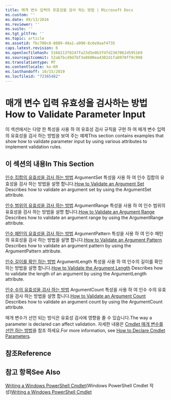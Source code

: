 ```yaml
---
title: 매개 변수 입력의 유효성을 검사 하는 방법 | Microsoft Docs
ms.custom: ''
ms.date: 09/13/2016
ms.reviewer: ''
ms.suite: ''
ms.tgt_pltfrm: ''
ms.topic: article
ms.assetid: f6c700c8-0889-49a1-a990-8c6e9aaf4735
caps.latest.revision: 6
ms.openlocfilehash: 5166213f8247fa23d5e0b3fdfd2367062d595169
ms.sourcegitcommit: 52a67bcd9d7bf3e8600ea4302d1fa8970ff9c998
ms.translationtype: MT
ms.contentlocale: ko-KR
ms.lasthandoff: 10/15/2019
ms.locfileid: "72365482"
---
```

# <a name="how-to-validate-parameter-input"></a><span data-ttu-id="e2251-102">매개 변수 입력 유효성을 검사하는 방법</span><span class="sxs-lookup"><span data-stu-id="e2251-102">How to Validate Parameter Input</span></span>

<span data-ttu-id="e2251-103">이 섹션에서는 다양 한 특성을 사용 하 여 유효성 검사 규칙을 구현 하 여 매개 변수 입력의 유효성을 검사 하는 방법을 보여 주는 예제</span><span class="sxs-lookup"><span data-stu-id="e2251-103">This section contains examples that show how to validate parameter input by using various attributes to implement validation rules.</span></span>

## <a name="in-this-section"></a><span data-ttu-id="e2251-104">이 섹션의 내용</span><span class="sxs-lookup"><span data-stu-id="e2251-104">In This Section</span></span>

<span data-ttu-id="e2251-105">[인수 집합의 유효성을 검사 하는 방법](./how-to-validate-an-argument-set.md) ArgumentSet 특성을 사용 하 여 인수 집합의 유효성을 검사 하는 방법을 설명 합니다.</span><span class="sxs-lookup"><span data-stu-id="e2251-105">[How to Validate an Argument Set](./how-to-validate-an-argument-set.md) Describes how to validate an argument set by using the ArgumentSet attribute.</span></span>

<span data-ttu-id="e2251-106">[인수 범위의 유효성을 검사 하는 방법](./how-to-validate-an-argument-range.md) ArgumentRange 특성을 사용 하 여 인수 범위의 유효성을 검사 하는 방법을 설명 합니다.</span><span class="sxs-lookup"><span data-stu-id="e2251-106">[How to Validate an Argument Range](./how-to-validate-an-argument-range.md) Describes how to validate an argument range by using the ArgumentRange attribute.</span></span>

<span data-ttu-id="e2251-107">[인수 패턴의 유효성을 검사 하는 방법](./how-to-validate-an-argument-pattern.md) ArgumentPattern 특성을 사용 하 여 인수 패턴의 유효성을 검사 하는 방법을 설명 합니다.</span><span class="sxs-lookup"><span data-stu-id="e2251-107">[How to Validate an Argument Pattern](./how-to-validate-an-argument-pattern.md) Describes how to validate an argument pattern by using the ArgumentPattern attribute.</span></span>

<span data-ttu-id="e2251-108">[인수 길이를 확인 하는 방법](./how-to-validate-the-argument-length.md) ArgumentLength 특성을 사용 하 여 인수의 길이를 확인 하는 방법을 설명 합니다.</span><span class="sxs-lookup"><span data-stu-id="e2251-108">[How to Validate the Argument Length](./how-to-validate-the-argument-length.md) Describes how to validate the length of an argument by using the ArgumentLength attribute.</span></span>

<span data-ttu-id="e2251-109">[인수 수의 유효성을 검사 하는 방법](./how-to-validate-an-argument-count.md) ArgumentCount 특성을 사용 하 여 인수 수의 유효성을 검사 하는 방법을 설명 합니다.</span><span class="sxs-lookup"><span data-stu-id="e2251-109">[How to Validate an Argument Count](./how-to-validate-an-argument-count.md) Describes how to validate an argument count by using the ArgumentCount attribute.</span></span>

<span data-ttu-id="e2251-110">매개 변수가 선언 되는 방식은 유효성 검사에 영향을 줄 수 있습니다.</span><span class="sxs-lookup"><span data-stu-id="e2251-110">The way a parameter is declared can affect validation.</span></span> <span data-ttu-id="e2251-111">자세한 내용은 [Cmdlet 매개 변수를 선언 하는 방법](./how-to-declare-cmdlet-parameters.md)을 참조 하세요.</span><span class="sxs-lookup"><span data-stu-id="e2251-111">For more information, see [How to Declare Cmdlet Parameters](./how-to-declare-cmdlet-parameters.md).</span></span>

## <a name="reference"></a><span data-ttu-id="e2251-112">참조</span><span class="sxs-lookup"><span data-stu-id="e2251-112">Reference</span></span>

## <a name="see-also"></a><span data-ttu-id="e2251-113">참고 항목</span><span class="sxs-lookup"><span data-stu-id="e2251-113">See Also</span></span>

<span data-ttu-id="e2251-114">[Writing a Windows PowerShell Cmdlet](./writing-a-windows-powershell-cmdlet.md)(Windows PowerShell Cmdlet 작성)</span><span class="sxs-lookup"><span data-stu-id="e2251-114">[Writing a Windows PowerShell Cmdlet](./writing-a-windows-powershell-cmdlet.md)</span></span>
